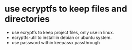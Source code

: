 # use ecryptfs to keep files and directories
- use ecryptfs to keep project files, only use in linux.
- ecryptfs-util to install in debian or ubuntu system.
- use password within keepassx passthrough 
